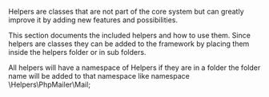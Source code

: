 Helpers are classes that are not part of the core system but can greatly improve it by adding new features and possibilities.

This section documents the included helpers and how to use them. Since helpers are classes they can be added to the framework by placing them inside the helpers folder or in sub folders.

All helpers will have a namespace of Helpers if they are in a folder the folder name will be added to that namespace like namespace \Helpers\PhpMailer\Mail;
